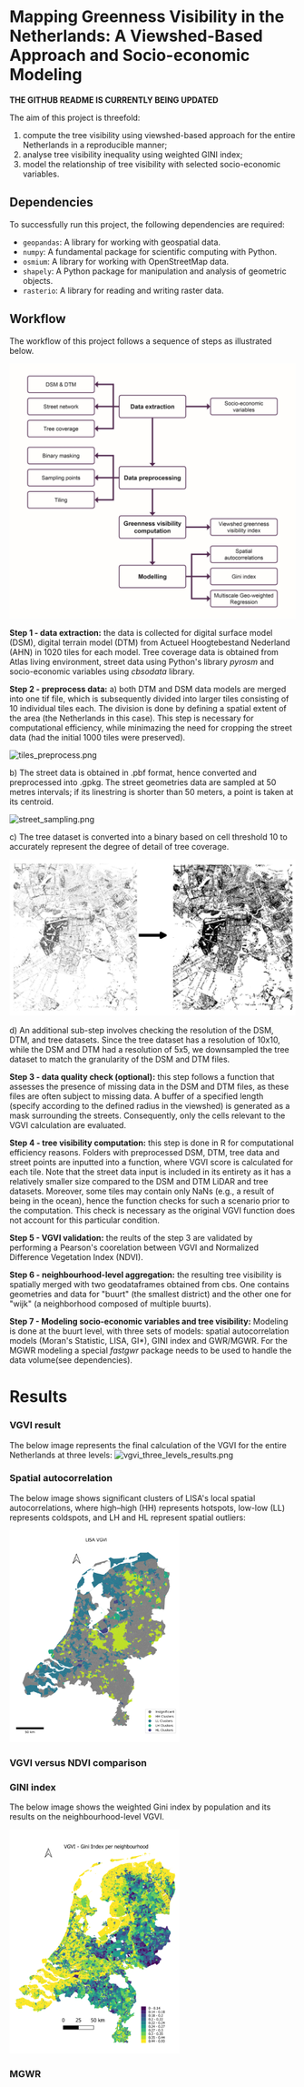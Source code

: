 # Mapping Greenness Visibility in the Netherlands: A Viewshed-Based Approach and Socio-economic Modeling


**THE GITHUB README IS CURRENTLY BEING UPDATED**

The aim of this project is threefold: 
1) compute the tree visibility using viewshed-based approach for the entire Netherlands in a reproducible manner; 
2) analyse tree visibility inequality using weighted GINI index; 
3) model the relationship of tree visibility with selected socio-economic variables. 


## Dependencies

To successfully run this project, the following dependencies are required:

- `geopandas`: A library for working with geospatial data.
- `numpy`: A fundamental package for scientific computing with Python.
- `osmium`: A library for working with OpenStreetMap data.
- `shapely`: A Python package for manipulation and analysis of geometric objects.
- `rasterio`: A library for reading and writing raster data.

## Workflow
The workflow of this project follows a sequence of steps as illustrated below. 

![flowchart_methodology.jpg](img%2Fflowchart_methodology.jpg)

**Step 1 - data extraction:** the data is collected for digital surface model (DSM), 
digital terrain model (DTM) from Actueel Hoogtebestand Nederland (AHN) in 1020 tiles
for each model. Tree coverage data is obtained from Atlas living environment, street data using
Python's library _pyrosm_ and socio-economic variables using _cbsodata_ library.


**Step 2 - preprocess data:** 
a) both DTM and DSM data models are merged into one tif file, 
which is subsequently divided into larger tiles consisting of 10 individual tiles each. The division 
is done by defining a spatial extent of the area (the Netherlands in this case). This step 
is necessary for computational efficiency, while minimazing the need for cropping
the street data (had the initial 1000 tiles were preserved). 

![tiles_preprocess.png](img%2Ftiles_preprocess.png)

b) The street data is obtained in .pbf format, hence converted and preprocessed into .gpkg. 
The street geometries data are sampled at 50 metres intervals; if its linestring is shorter 
than 50 meters, a point is taken at its centroid. 

![street_sampling.png](img%2Fstreet_sampling.png)

c) The tree dataset is converted into a binary 
based on cell threshold 10 to accurately represent the degree of detail of tree coverage.

![tree_preprocess.png](img%2Ftree_preprocess.png)

d) An additional sub-step involves checking the resolution of the DSM, DTM, and 
tree datasets. Since the tree dataset has a resolution of 10x10, while the DSM and DTM had a 
resolution of 5x5, we downsampled the tree dataset to match the granularity of the DSM 
and DTM files.

**Step 3 - data quality check (optional):** this step follows a function that assesses the presence 
of missing data in the DSM and DTM files, as these files are often subject to missing data. 
A buffer of a specified length (specify according to the defined radius in the viewshed) is generated 
as a mask surrounding the streets. Consequently, only  the cells relevant to the VGVI calculation are evaluated.

**Step 4 - tree visibility computation:** this step is done in R for computational 
efficiency reasons. Folders with preprocessed DSM, DTM, tree data and street points
are inputted into a function, where VGVI score is calculated for each tile. 
Note that the street data input is included in its entirety as it has a relatively 
smaller size compared to the DSM and DTM LiDAR and tree datasets. Moreover, some tiles 
may contain only NaNs (e.g., a result of being in the ocean), hence the function checks 
for such a scenario prior to the computation. This check is necessary as the original VGVI
function does not account for this particular condition.

**Step 5 - VGVI validation:** the reults of the step 3 are validated by performing a 
Pearson's coorelation between VGVI and Normalized Difference Vegetation Index (NDVI). 

**Step 6 - neighbourhood-level aggregation:** the resulting tree visibility is spatially merged
with two geodataframes obtained from cbs. One contains geometries and data for "buurt" 
(the smallest district) and the other one for "wijk" (a neighborhood composed of multiple buurts). 

**Step 7 - Modeling socio-economic variables and tree visibility:**
Modeling is done at the buurt level, with three sets of models: spatial 
autocorrelation models (Moran's Statistic, LISA, GI*), GINI index and GWR/MGWR. 
For the MGWR modeling a special _fastgwr_ package needs to be used to handle the 
data volume(see dependencies). 

# Results


### VGVI result
The below image represents the final calculation of the VGVI for 
the entire Netherlands at three levels:
![vgvi_three_levels_results.png](img%2Fvgvi_three_levels_results.png)

### Spatial autocorrelation
The below image shows significant clusters of LISA's local spatial autocorrelations, 
where high–high (HH) represents hotspots, low-low (LL) represents coldspots, 
and LH and HL represent spatial outliers:

<img src="img/lisa_rslt.png" alt="lisa_rslt.png" width="300">


### VGVI versus NDVI comparison 


### GINI index
The below image shows the weighted Gini index by population and its 
results on the neighbourhood-level VGVI.

<img src="img/gini_index_rslt.png" alt="gini_index_rslt.png" width="300">

### MGWR 